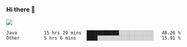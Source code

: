 ### Hi there 👋
![](https://github-readme-stats.vercel.app/api?username=tuichenchuxin)
<!--START_SECTION:waka-->

```text
Java          15 hrs 29 mins  ████████████░░░░░░░░░░░░░   48.26 %
Other         5 hrs 6 mins    ████░░░░░░░░░░░░░░░░░░░░░   15.91 %
```

<!--END_SECTION:waka-->
